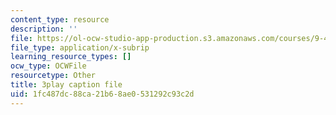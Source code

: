 ```yaml
---
content_type: resource
description: ''
file: https://ol-ocw-studio-app-production.s3.amazonaws.com/courses/9-40-introduction-to-neural-computation-spring-2018/1fc487dc88ca21b68ae0531292c93c2d_osYGG7TKcz8.srt
file_type: application/x-subrip
learning_resource_types: []
ocw_type: OCWFile
resourcetype: Other
title: 3play caption file
uid: 1fc487dc-88ca-21b6-8ae0-531292c93c2d
---
```

